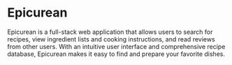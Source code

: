# Epicurean
Epicurean is a full-stack web application that allows users to search for recipes, view ingredient lists and cooking instructions, and read reviews from other users. With an intuitive user interface and comprehensive recipe database, Epicurean makes it easy to find and prepare your favorite dishes. 
